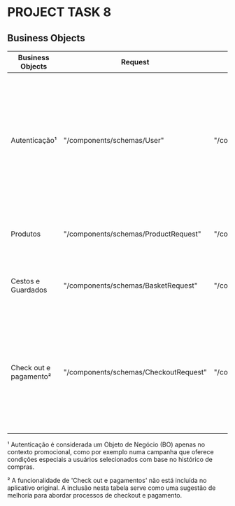 # PROJECT TASK 8

## Business Objects

| Business Objects       | Request                                 | Responses                                  | Schema (Expanded)                                                                                           |
|------------------------|-----------------------------------------|--------------------------------------------|------------------------------------------------------------------------------------------------------------|
| Autenticação¹          | "/components/schemas/User"              | "/components/schemas/AuthenticationResponse" | `components: { schemas: { Authentication: { type: "object", required: ["username", "password"], properties: { username: { type: "string" }, password: { type: "string" } } }, AuthenticationResponse: { 200: { description: "Successful login" }, 401: { description: "Invalid credentials" }, 404: { description: "User not found" }, default: { description: "Unexpected error" } } }` |
| Produtos               | "/components/schemas/ProductRequest"    | "/components/schemas/ProductResponse"       | `components: { schemas: { ProductRequest: { type: "object", properties: { ... } }, ProductResponse: { type: "object", properties: { ... } } }` |
| Cestos e Guardados     | "/components/schemas/BasketRequest"     | "/components/schemas/BasketResponse"        | `components: { schemas: { BasketRequest: { type: "object", properties: { ... } }, BasketResponse: { type: "object", properties: { ... } } }` |
| Check out e pagamento² | "/components/schemas/CheckoutRequest"   | "/components/schemas/PaymentResponse"       | `components: { schemas: { CheckoutRequest: { ... }, PaymentResponse: { 200: { description: "Successful transaction" }, 400: { description: "Invalid request" }, 401: { description: "Unauthorized or invalid payment details" }, 500: { description: "Internal Server Error" }, default: { description: "Unexpected error" } } }` |

¹ Autenticação é considerada um Objeto de Negócio (BO) apenas no contexto promocional, como por exemplo numa campanha que oferece condições especiais a usuários selecionados com base no histórico de compras.

² A funcionalidade de 'Check out e pagamentos' não está incluída no aplicativo original. A inclusão nesta tabela serve como uma sugestão de melhoria para abordar processos de checkout e pagamento.
